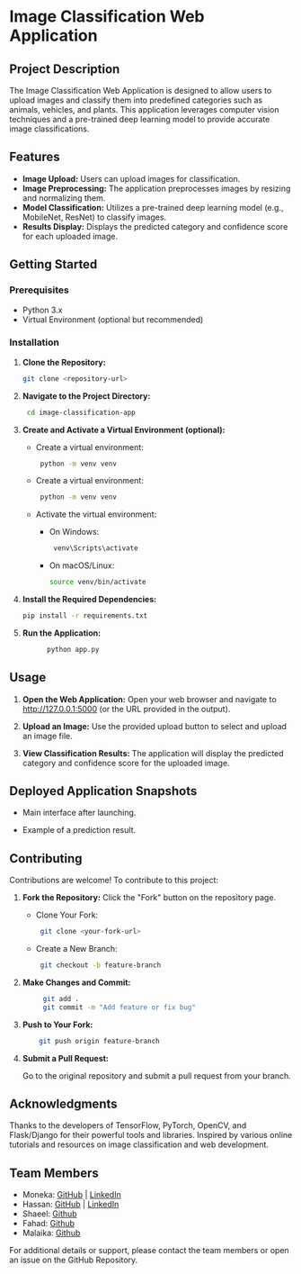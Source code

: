 # Image Classification Web Application

## Project Description

The Image Classification Web Application is designed to allow users to upload images and classify them into predefined categories such as animals, vehicles, and plants. This application leverages computer vision techniques and a pre-trained deep learning model to provide accurate image classifications.

## Features

- **Image Upload:** Users can upload images for classification.
- **Image Preprocessing:** The application preprocesses images by resizing and normalizing them.
- **Model Classification:** Utilizes a pre-trained deep learning model (e.g., MobileNet, ResNet) to classify images.
- **Results Display:** Displays the predicted category and confidence score for each uploaded image.


## Getting Started

### Prerequisites

- Python 3.x 
- Virtual Environment (optional but recommended)

### Installation

1. **Clone the Repository:**

   ```bash
   git clone <repository-url>
   ````

2. **Navigate to the Project Directory:**
   ```bash
    cd image-classification-app
   ```
3. **Create and Activate a Virtual Environment (optional):**
    
     - Create a virtual environment:
       ```bash
        python -m venv venv
       ```
    
    - Create a virtual environment:
       ```bash
        python -m venv venv
       ```
    - Activate the virtual environment:
        - On Windows:
           ```bash
            venv\Scripts\activate
           ```
        - On macOS/Linux:
           ```bash
          source venv/bin/activate
           ```
    
4. **Install the Required Dependencies:**
   
      ```bash
      pip install -r requirements.txt
      ```
    
6. **Run the Application:**
   
    ```bash
          python app.py
    ```

## **Usage**
   
   1. **Open the Web Application:**
    Open your web browser and navigate to http://127.0.0.1:5000 (or the URL provided in the output).
   
   2. **Upload an Image:**
    Use the provided upload button to select and upload an image file.

   3. **View Classification Results:**
    The application will display the predicted category and confidence score for the uploaded image.

## **Deployed Application Snapshots**
   
  - Main interface after launching.
  
  - Example of a prediction result.


## **Contributing**
   
Contributions are welcome! To contribute to this project:

  1. **Fork the Repository:**
     Click the "Fork" button on the repository page.
        - Clone Your Fork:
           ```bash
            git clone <your-fork-url>
           ```
        - Create a New Branch:
           ```bash
            git checkout -b feature-branch
           ```
    
  2. **Make Changes and Commit:**
     
     ```bash
          git add .
          git commit -m "Add feature or fix bug"
     ```
  4. **Push to Your Fork:**
     
      ```bash
          git push origin feature-branch
       ```
      
  5. **Submit a Pull Request:**
       
     Go to the original repository and submit a pull request from your branch.


## **Acknowledgments**
    
Thanks to the developers of TensorFlow, PyTorch, OpenCV, and Flask/Django for their powerful tools and libraries.
Inspired by various online tutorials and resources on image classification and web development.

## **Team Members**

- Moneka: [GitHub](https://github.com/mmoneka11) | [LinkedIn](https://www.linkedin.com/in/mmoneka11)
- Hassan: [GitHub](https://github.com/HassanSharif7) | [LinkedIn](https://www.linkedin.com/in/hassan-sharif-301672257)
- Shaeel: [Github](https://github.com/shaeel24)
- Fahad: [Github](https://github.com/21k-3103-Fahad/)
- Malaika: [Github](https://github.com/malayeka971)

For additional details or support, please contact the team members or open an issue on the GitHub Repository.
